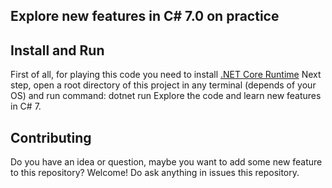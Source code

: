 ## Explore new features in C# 7.0 on practice

## Install and Run

First of all, for playing this code you need to install [.NET Core Runtime](https://dotnet.microsoft.com/download/dotnet-core/3.0)
Next step, open a root directory of this project in any terminal (depends of your OS) and run command: dotnet run
Explore the code and learn new features in C# 7.

## Contributing

Do you have an idea or question, maybe you want to add some new feature to this repository? Welcome! Do ask anything in issues this repository.
